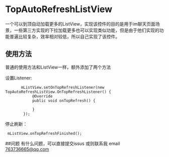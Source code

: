 # TopAutoRefreshListView

一个可以到顶自动加载更多的ListView，实现该控件的目的是用于im聊天页面场景，一些第三方实现的下拉加载更多也可以实现类似功能，但是由于他们实现的功能普遍比较复杂，效率相对较低，所以自己实现了该控件。

## 使用方法
普通的使用方法和ListView一样，额外添加了两个方法

设置Listener:

```
       mListView.setOnTopRefreshListener(new TopAutoRefreshListView.OnTopRefreshListener() {
            @Override
            public void onTopRefresh() {
                
            }
        });

```

停止刷新：

```
 mListView.onTopRefreshFinished();
```


##问题
有什么问题，可以直接提交issus
或则联系我 email <763736665@qq.com>
